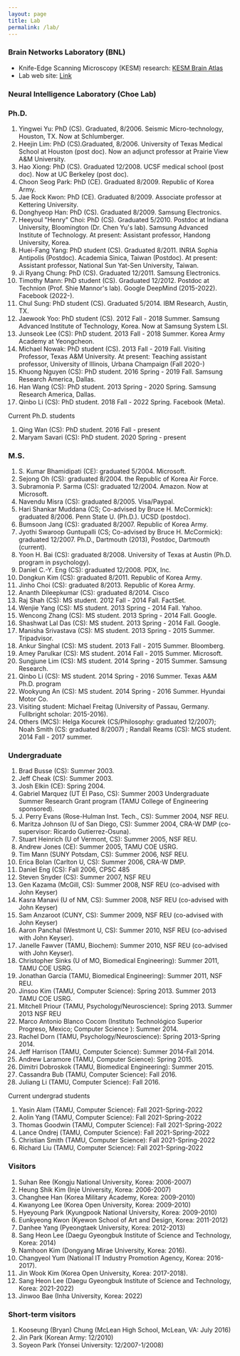 ```yaml
---
layout: page
title: Lab
permalink: /lab/
---
```


### Brain Networks Laboratory (BNL)

* Knife-Edge Scanning Microscopy (KESM) research: [KESM Brain Atlas](http://kesm.org)
* Lab web site: [Link](https://people.engr.tamu.edu/choe/choe/bnl/home.html)

### Neural Intelligence Laboratory (Choe Lab)

### Ph.D.

1. Yingwei Yu: PhD (CS). Graduated, 8/2006. Seismic Micro-technology, Houston, TX. Now at Schlumberger.
1. Heejin Lim: PhD (CS).Graduated, 8/2006. University of Texas Medical School at Houston (post doc). Now an adjunct professor at Prairie View A&M University.
1. Hao Xiong: PhD (CS). Graduated 12/2008. UCSF medical school (post doc). Now at UC Berkeley (post doc).
1. Choon Seog Park: PhD (CE). Graduated 8/2009. Republic of Korea Army.
1. Jae Rock Kwon: PhD (CE). Graduated 8/2009. Associate professor at Kettering University.
1. Donghyeop Han: PhD (CS). Graduated 8/2009. Samsung Electronics.
1. Heeyoul "Henry" Choi: PhD (CS). Graduated 5/2010. Postdoc at Indiana University, Bloomington (Dr. Chen Yu's lab). Samsung Advanced Institute of Technology. At present: Assistant professor, Handong University, Korea.
1. Huei-Fang Yang: PhD student (CS). Graduated 8/2011. INRIA Sophia Antipolis (Postdoc). Academia Sinica, Taiwan (Postdoc). At present: Assistant professor, National Sun Yat-Sen University, Taiwan.
1. Ji Ryang Chung: PhD (CS). Graduated 12/2011. Samsung Electronics. 
1. Timothy Mann: PhD student (CS). Graduated 12/2012. Postdoc at Technion (Prof. Shie Mannor's lab). Google DeepMind (2015-2022). Facebook (2022-).
1. Chul Sung: PhD student (CS). Graduated 5/2014. IBM Research, Austin, TX.
1. Jaewook Yoo: PhD student (CS). 2012 Fall - 2018 Summer. Samsung Advanced Institute of Technology, Korea. Now at Samsung System LSI.
1. Junseok Lee (CS): PhD student. 2013 Fall - 2018 Summer. Korea Army Academy at Yeongcheon.
1. Michael Nowak: PhD student (CS). 2013 Fall - 2019 Fall. Visiting Professor, Texas A&M University. At present: Teaching assistant professor, University of Illinois, Urbana Champaign (Fall 2020-)
1. Khuong Nguyen (CS): PhD student. 2016 Spring - 2019 Fall. Samsung Research America, Dallas.
1. Han Wang (CS): PhD student. 2013 Spring - 2020 Spring. Samsung Research America, Dallas.
1. Qinbo Li (CS): PhD student. 2018 Fall - 2022 Spring. Facebook (Meta). 

Current Ph.D. students
1. Qing Wan (CS): PhD student. 2016 Fall - present
1. Maryam Savari (CS): PhD student. 2020 Spring - present 

### M.S.

1. S. Kumar Bhamidipati (CE): graduated 5/2004. Microsoft.
1. Sejong Oh (CS): graduated 8/2004. the Republic of Korea Air Force.
1. Subramonia P. Sarma (CS): graduated 12/2004. Amazon. Now at Microsoft.
1. Navendu Misra (CS): graduated 8/2005. Visa/Paypal.
1. Hari Shankar Muddana (CS; Co-advised by Bruce H. McCormick): graduated 8/2006. Penn State U. (Ph.D.). UCSD (postdoc).
1. Bumsoon Jang (CS): graduated 8/2007. Republic of Korea Army.
1. Jyothi Swaroop Guntupalli (CS; Co-advised by Bruce H. McCormick): graduated 12/2007. Ph.D., Dartmouth (2013), Postdoc, Dartmouth (current).
1. Yoon H. Bai (CS): graduated 8/2008. University of Texas at Austin (Ph.D. program in psychology).
1. Daniel C.-Y. Eng (CS): graduated 12/2008. PDX, Inc.
1. Dongkun Kim (CS): graduated 8/2011. Republic of Korea Army.
1. Jinho Choi (CS): graduated 8/2013. Republic of Korea Army.
1. Ananth Dileepkumar (CS): graduated 8/2014. Cisco
1. Raj Shah (CS): MS student. 2012 Fall - 2014 Fall. FactSet.
1. Wenjie Yang (CS): MS student. 2013 Spring - 2014 Fall. Yahoo.
1. Wencong Zhang (CS): MS student. 2013 Spring - 2014 Fall. Google.
1. Shashwat Lal Das (CS): MS student. 2013 Spring - 2014 Fall. Google.
1. Manisha Srivastava (CS): MS student. 2013 Spring - 2015 Summer. Tripadvisor.
1. Ankur Singhal (CS): MS student. 2013 Fall - 2015 Summer. Bloomberg.
1. Amey Parulkar (CS): MS student. 2014 Fall - 2015 Summer. Microsoft.
1. Sungjune Lim (CS): MS student. 2014 Spring - 2015 Summer. Samsung Research.
1. Qinbo Li (CS): MS student. 2014 Spring - 2016 Summer. Texas A&M Ph.D. program
1. Wookyung An (CS): MS student. 2014 Spring - 2016 Summer. Hyundai Motor Co.
1. Visiting student: Michael Freitag (University of Passau, Germany. Fullbright scholar: 2015-2016).
1. Others (MCS): Helga Kocurek (CS/Philosophy: graduated 12/2007); Noah Smith (CS: graduated 8/2007) ; Randall Reams (CS): MCS student. 2014 Fall - 2017 summer.

### Undergraduate

1. Brad Busse (CS): Summer 2003.
1. Jeff Cheak (CS): Summer 2003.
1. Josh Elkin (CE): Spring 2004.
1. Gabriel Marquez (UT El Paso, CS): Summer 2003 Undergraduate Summer Research Grant program (TAMU College of Engineering sponsored).
1. J. Perry Evans (Rose-Hulman Inst. Tech., CS): Summer 2004, NSF REU.
1. Maritza Johnson (U of San Diego, CS): Summer 2004, CRA-W DMP (co-supervisor: Ricardo Gutierrez-Osuna).
1. Stuart Heinrich (U of Vermont, CS): Summer 2005, NSF REU.
1. Andrew Jones (CE): Summer 2005, TAMU COE USRG.
1. Tim Mann (SUNY Potsdam, CS): Summer 2006, NSF REU.
1. Erica Bolan (Carlton U, CS): Summer 2006, CRA-W DMP.
1. Daniel Eng (CS): Fall 2006, CPSC 485
1. Steven Snyder (CS): Summer 2007, NSF REU
1. Gen Kazama (McGill, CS): Summer 2008, NSF REU (co-advised with John Keyser)
1. Kasra Manavi (U of NM, CS): Summer 2008, NSF REU (co-advised with John Keyser)
1. Sam Anzaroot (CUNY, CS): Summer 2009, NSF REU (co-advised with John Keyser)
1. Aaron Panchal (Westmont U, CS): Summer 2010, NSF REU (co-advised with John Keyser).
1. Janelle Fawver (TAMU, Biochem): Summer 2010, NSF REU (co-advised with John Keyser).
1. Christopher Sinks (U of MO, Biomedical Engineering): Summer 2011, TAMU COE USRG.
1. Jonathan Garcia (TAMU, Biomedical Engineering): Summer 2011, NSF REU.
1. Jinsoo Kim (TAMU, Computer Science): Spring 2013. Summer 2013 TAMU COE USRG.
1. Mitchell Priour (TAMU, Psychology/Neuroscience): Spring 2013. Summer 2013 NSF REU
1. Marco Antonio Blanco Cocom (Instituto Technológico Superior Progreso, Mexico; Computer Science ): Summer 2014.
1. Rachel Dorn (TAMU, Psychology/Neuroscience): Spring 2013-Spring 2014.
1. Jeff Harrison (TAMU, Computer Science): Summer 2014-Fall 2014.
1. Andrew Laramore (TAMU, Computer Science): Spring 2015.
1. Dimitri Dobroskok (TAMU, Biomedical Engineering): Summer 2015.
1. Cassandra Bub (TAMU, Computer Science): Fall 2016.
1. Juliang Li (TAMU, Computer Science): Fall 2016.

Current undergrad students

1. Yasin Alam (TAMU, Computer Science): Fall 2021-Spring-2022
1. Aolin Yang (TAMU, Computer Science): Fall 2021-Spring-2022
1. Thomas Goodwin (TAMU, Computer Science): Fall 2021-Spring-2022
1. Lance Ondrej (TAMU, Computer Science): Fall 2021-Spring-2022
1. Christian Smith (TAMU, Computer Science): Fall 2021-Spring-2022
1. Richard Liu (TAMU, Computer Science): Fall 2021-Spring-2022

### Visitors

1. Suhan Ree (Kongju National University, Korea: 2006-2007)
1. Heung Shik Kim (Inje University, Korea: 2006-2007)
1. Changhee Han (Korea Military Academy, Korea: 2009-2010)
1. Kwanyong Lee (Korea Open University, Korea: 2009-2010)
1. Hyeyoung Park (Kyungpook National University, Korea: 2009-2010)
1. Eunkyeong Kwon (Kyewon School of Art and Design, Korea: 2011-2012)
1. Danhee Yang (Pyeongtaek University, Korea: 2012-2013)
1. Sang Heon Lee (Daegu Gyeongbuk Institute of Science and Technology, Korea: 2014)
1. Namhoon Kim (Dongyang Mirae University, Korea: 2016).
1. Changyeol Yum (National IT Industry Promotion Agency, Korea: 2016-2017).
1. Jin Wook Kim (Korea Open University, Korea: 2017-2018).
1. Sang Heon Lee (Daegu Gyeongbuk Institute of Science and Technology, Korea: 2021-2022)
1. Jinwoo Bae (Inha University, Korea: 2022)

### Short-term visitors

1. Kooseung (Bryan) Chung (McLean High School, McLean, VA: July 2016)
1. Jin Park (Korean Army: 12/2010)
1. Soyeon Park (Yonsei University: 12/2007-1/2008)

